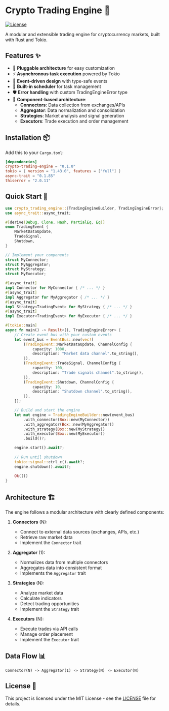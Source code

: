 # Crypto Trading Engine 🚀

[![License](https://img.shields.io/badge/license-MIT-blue.svg)](LICENSE)

A modular and extensible trading engine for cryptocurrency markets, built with Rust and Tokio.

## Features ✨

- 🧩 **Pluggable architecture** for easy customization
- ⚡ **Asynchronous task execution** powered by Tokio
- 🚦 **Event-driven design** with type-safe events
- 🔄 **Built-in scheduler** for task management
- 🛡️ **Error handling** with custom TradingEngineError type
- 📡 **Component-based architecture**:
  - **Connectors**: Data collection from exchanges/APIs
  - **Aggregator**: Data normalization and consolidation
  - **Strategies**: Market analysis and signal generation
  - **Executors**: Trade execution and order management

## Installation 📦

Add this to your `Cargo.toml`:

```toml
[dependencies]
crypto-trading-engine = "0.1.0"
tokio = { version = "1.43.0", features = ["full"] }
async-trait = "0.1.85"
thiserror = "2.0.11"
```

## Quick Start 🚀

```rust
use crypto_trading_engine::{TradingEngineBuilder, TradingEngineError};
use async_trait::async_trait;

#[derive(Debug, Clone, Hash, PartialEq, Eq)]
enum TradingEvent {
    MarketDataUpdate,
    TradeSignal,
    Shutdown,
}

// Implement your components
struct MyConnector;
struct MyAggregator;
struct MyStrategy;
struct MyExecutor;

#[async_trait]
impl Connector for MyConnector { /* ... */ }
#[async_trait]
impl Aggregator for MyAggregator { /* ... */ }
#[async_trait]
impl Strategy<TradingEvent> for MyStrategy { /* ... */ }
#[async_trait]
impl Executor<TradingEvent> for MyExecutor { /* ... */ }

#[tokio::main]
async fn main() -> Result<(), TradingEngineError> {
    // Create event bus with your custom events
    let event_bus = EventBus::new(vec![
        (TradingEvent::MarketDataUpdate, ChannelConfig {
            capacity: 1000,
            description: "Market data channel".to_string(),
        }),
        (TradingEvent::TradeSignal, ChannelConfig {
            capacity: 100,
            description: "Trade signals channel".to_string(),
        }),
        (TradingEvent::Shutdown, ChannelConfig {
            capacity: 10,
            description: "Shutdown channel".to_string(),
        }),
    ]);

    // Build and start the engine
    let mut engine = TradingEngineBuilder::new(event_bus)
        .with_connector(Box::new(MyConnector))
        .with_aggregator(Box::new(MyAggregator))
        .with_strategy(Box::new(MyStrategy))
        .with_executor(Box::new(MyExecutor))
        .build()?;

    engine.start().await?;
    
    // Run until shutdown
    tokio::signal::ctrl_c().await?;
    engine.shutdown().await?;
    
    Ok(())
}
```

## Architecture 🏗️

The engine follows a modular architecture with clearly defined components:

1. **Connectors** (N): 
   - Connect to external data sources (exchanges, APIs, etc.)
   - Retrieve raw market data
   - Implement the `Connector` trait

2. **Aggregator** (1):
   - Normalizes data from multiple connectors
   - Aggregates data into consistent format
   - Implements the `Aggregator` trait

3. **Strategies** (N):
   - Analyze market data
   - Calculate indicators
   - Detect trading opportunities
   - Implement the `Strategy` trait

4. **Executors** (N):
   - Execute trades via API calls
   - Manage order placement
   - Implement the `Executor` trait

## Data Flow 📊

```
Connector(N) -> Aggregator(1) -> Strategy(N) -> Executor(N)
```

## License 📄

This project is licensed under the MIT License - see the [LICENSE](LICENSE) file for details.
